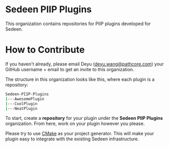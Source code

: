 # Sedeen PIIP Plugins

This organization contains repositories for PIIP plugins developed for Sedeen.

# How to Contribute

If you haven't already, please email Deyu (deyu.wang@pathcore.com) your GitHub username + email to get an invite to this organization.

The structure in this organization looks like this, where each plugin is a repository:

```sh
Sedeen-PIIP-Plugins
|---AwesomePlugin
|---CoolPlugin
|---NeatPlugin
```

To start, create a **repository** for your plugin under the **Sedeen PIIP Plugins** organization. From here, work on your plugin however you please.

Please try to use [CMake](https://cmake.org/) as your project generator. This will make your plugin easy to integrate with the existing Sedeen infrastructure.
